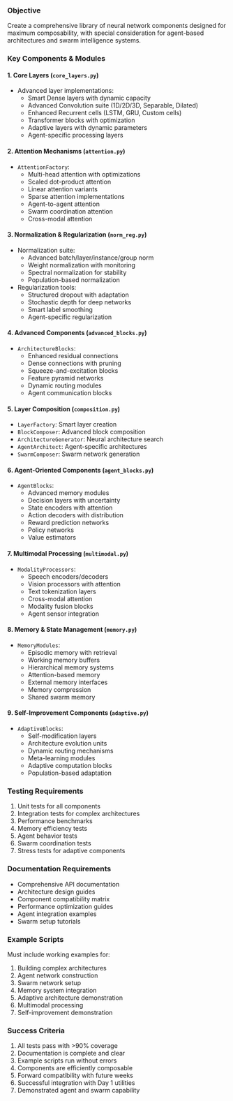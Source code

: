 ### Objective
Create a comprehensive library of neural network components designed for maximum composability, with special consideration for agent-based architectures and swarm intelligence systems.

### Key Components & Modules

#### 1. Core Layers (`core_layers.py`)
- Advanced layer implementations:
  - Smart Dense layers with dynamic capacity
  - Advanced Convolution suite (1D/2D/3D, Separable, Dilated)
  - Enhanced Recurrent cells (LSTM, GRU, Custom cells)
  - Transformer blocks with optimization
  - Adaptive layers with dynamic parameters
  - Agent-specific processing layers

#### 2. Attention Mechanisms (`attention.py`)
- `AttentionFactory`:
  - Multi-head attention with optimizations
  - Scaled dot-product attention
  - Linear attention variants
  - Sparse attention implementations
  - Agent-to-agent attention
  - Swarm coordination attention
  - Cross-modal attention

#### 3. Normalization & Regularization (`norm_reg.py`)
- Normalization suite:
  - Advanced batch/layer/instance/group norm
  - Weight normalization with monitoring
  - Spectral normalization for stability
  - Population-based normalization
- Regularization tools:
  - Structured dropout with adaptation
  - Stochastic depth for deep networks
  - Smart label smoothing
  - Agent-specific regularization

#### 4. Advanced Components (`advanced_blocks.py`)
- `ArchitectureBlocks`:
  - Enhanced residual connections
  - Dense connections with pruning
  - Squeeze-and-excitation blocks
  - Feature pyramid networks
  - Dynamic routing modules
  - Agent communication blocks

#### 5. Layer Composition (`composition.py`)
- `LayerFactory`: Smart layer creation
- `BlockComposer`: Advanced block composition
- `ArchitectureGenerator`: Neural architecture search
- `AgentArchitect`: Agent-specific architectures
- `SwarmComposer`: Swarm network generation

#### 6. Agent-Oriented Components (`agent_blocks.py`)
- `AgentBlocks`:
  - Advanced memory modules
  - Decision layers with uncertainty
  - State encoders with attention
  - Action decoders with distribution
  - Reward prediction networks
  - Policy networks
  - Value estimators

#### 7. Multimodal Processing (`multimodal.py`)
- `ModalityProcessors`:
  - Speech encoders/decoders
  - Vision processors with attention
  - Text tokenization layers
  - Cross-modal attention
  - Modality fusion blocks
  - Agent sensor integration

#### 8. Memory & State Management (`memory.py`)
- `MemoryModules`:
  - Episodic memory with retrieval
  - Working memory buffers
  - Hierarchical memory systems
  - Attention-based memory
  - External memory interfaces
  - Memory compression
  - Shared swarm memory

#### 9. Self-Improvement Components (`adaptive.py`)
- `AdaptiveBlocks`:
  - Self-modification layers
  - Architecture evolution units
  - Dynamic routing mechanisms
  - Meta-learning modules
  - Adaptive computation blocks
  - Population-based adaptation

### Testing Requirements
1. Unit tests for all components
2. Integration tests for complex architectures
3. Performance benchmarks
4. Memory efficiency tests
5. Agent behavior tests
6. Swarm coordination tests
7. Stress tests for adaptive components

### Documentation Requirements
- Comprehensive API documentation
- Architecture design guides
- Component compatibility matrix
- Performance optimization guides
- Agent integration examples
- Swarm setup tutorials

### Example Scripts
Must include working examples for:
1. Building complex architectures
2. Agent network construction
3. Swarm network setup
4. Memory system integration
5. Adaptive architecture demonstration
6. Multimodal processing
7. Self-improvement demonstration

### Success Criteria
1. All tests pass with >90% coverage
2. Documentation is complete and clear
3. Example scripts run without errors
4. Components are efficiently composable
5. Forward compatibility with future weeks
6. Successful integration with Day 1 utilities
7. Demonstrated agent and swarm capability
